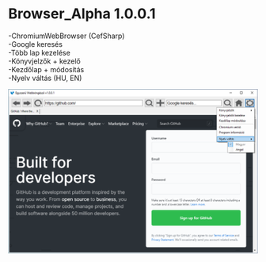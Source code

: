 # Browser_Alpha 1.0.0.1
-ChromiumWebBrowser (CefSharp)  
-Google keresés  
-Több lap kezelése  
-Könyvjelzők + kezelő  
-Kezdőlap + módosítás  
-Nyelv váltás (HU, EN)  
  
![Screenshot](Browser_Alpha.png?raw=true "Browser_Alpha")